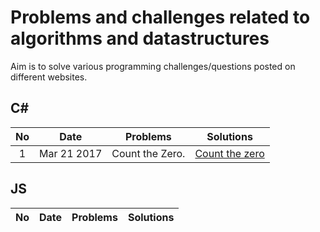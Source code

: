 # Problems and challenges related to algorithms and datastructures
Aim is to solve various programming challenges/questions posted on different websites.

## C#

|No| Date | Problems |     Solutions     |
| :------------: | :------------: | :------------: | :----------: |
|1|Mar 21 2017 | Count the Zero.| [Count the zero](c#/1CounttheZeros.cs)|

## JS


|No| Date | Problems |     Solutions     |
| :------------: | :------------: | :------------: | :----------: |



